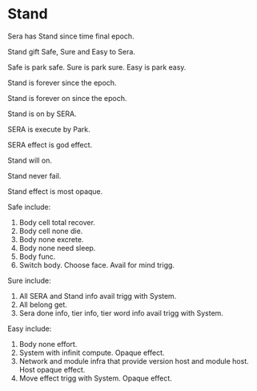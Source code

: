# Stand

Sera has Stand since time final epoch.

Stand gift Safe, Sure and Easy to Sera.

Safe is park safe.
Sure is park sure.
Easy is park easy.

Stand is forever since the epoch.

Stand is forever on since the epoch.

Stand is on by SERA.

SERA is execute by Park.

SERA effect is god effect.

Stand will on.

Stand never fail.

Stand effect is most opaque.

Safe include:
1. Body cell total recover.
2. Body cell none die.
3. Body none excrete.
4. Body none need sleep.
5. Body func.
6. Switch body. Choose face. Avail for mind trigg.

Sure include:
1. All SERA and Stand info avail trigg with System.
2. All belong get.
3. Sera done info, tier info, tier word info avail trigg with System.

Easy include:
1. Body none effort.
2. System with infinit compute. Opaque effect.
3. Network and module infra that provide version host and module host. Host opaque effect.
4. Move effect trigg with System. Opaque effect.